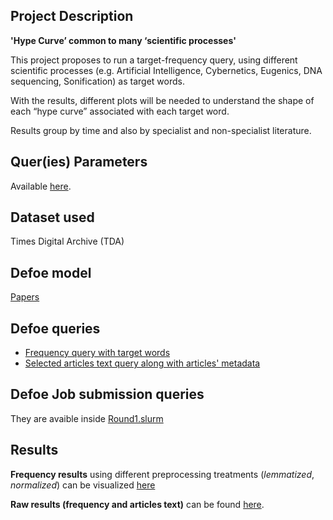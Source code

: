 

## Project Description

**'Hype Curve’ common to many ‘scientific processes'**

This project proposes to run a target-frequency query, using different scientific processes (e.g. Artificial Intelligence, Cybernetics, Eugenics, DNA sequencing, Sonification) as target words.  

With the results, different plots will be needed to understand the shape of each “hype curve” associated with each target word. 

Results group by time and also by specialist and non-specialist literature.

## Quer(ies) Parameters

Available [here](https://github.com/defoe-code/CDCS_Text_Mining_Lab/blob/master/Round1_Requirements/Edward/Query_Inputs.md).

## Dataset used

Times Digital Archive (TDA)

## Defoe model 

[Papers](https://github.com/defoe-code/defoe/tree/master/defoe/papers)

## Defoe queries

- [Frequency query with target words](https://github.com/defoe-code/defoe/blob/master/defoe/papers/queries/target_keysearch_by_year.py)
- [Selected articles text query along with articles' metadata](https://github.com/defoe-code/defoe/blob/master/defoe/papers/queries/target_keysearch_by_year_details.py)

## Defoe Job submission queries

They are avaible inside [Round1.slurm](https://github.com/defoe-code/CDCS_Text_Mining_Lab/blob/master/Round1.slurm)

## Results

**Frequency results** using different preprocessing treatments (*lemmatized*, *normalized*) can be visualized [here](https://github.com/defoe-code/defoe_visualization/tree/master/Round_1/Edward_Martin)

**Raw results (frequency and articles text)** can be found [here](https://uoe.sharepoint.com/sites/DEFOE_Results/Shared%20Documents/Forms/AllItems.aspx?id=%2Fsites%2FDEFOE%5FResults%2FShared%20Documents%2FEdward%2Etar&parent=%2Fsites%2FDEFOE%5FResults%2FShared%20Documents).
